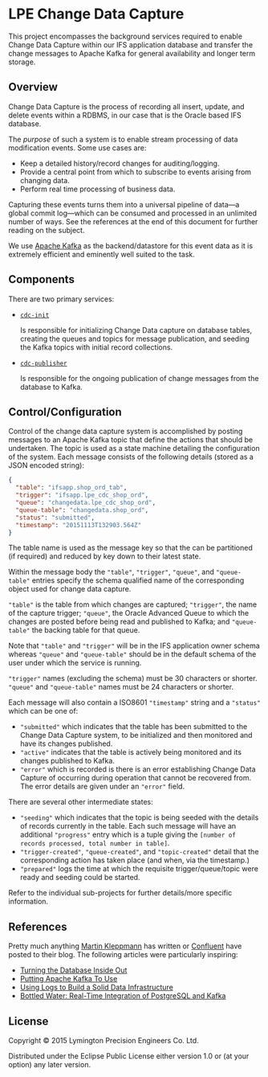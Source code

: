 # LPE Change Data Capture

This project encompasses the background services required to enable
Change Data Capture within our IFS application database and transfer
the change messages to Apache Kafka for general availability and
longer term storage.

## Overview

Change Data Capture is the process of recording all insert, update,
and delete events within a RDBMS, in our case that is the Oracle based
IFS database.

The _purpose_ of such a system is to enable stream processing of data
modification events. Some use cases are:

* Keep a detailed history/record changes for auditing/logging.
* Provide a central point from which to subscribe to events arising
  from changing data.
* Perform real time processing of business data.

Capturing these events turns them into a universal pipeline of data—a
global commit log—which can be consumed and processed in an unlimited
number of ways. See the references at the end of this document for
further reading on the subject.

We use [Apache Kafka][kafka] as the backend/datastore for this event
data as it is extremely efficient and eminently well suited to the
task.

[kafka]: http://kafka.apache.org/

## Components

There are two primary services:

* [`cdc-init`](cdc-init/)

  Is responsible for initializing Change Data capture on database
  tables, creating the queues and topics for message publication, and
  seeding the Kafka topics with initial record collections.
* [`cdc-publisher`](cdc-publisher/)

  Is responsible for the ongoing publication of change messages from
  the database to Kafka.

## Control/Configuration

Control of the change data capture system is accomplished by posting
messages to an Apache Kafka topic that define the actions that should
be undertaken. The topic is used as a state machine detailing the
configuration of the system. Each message consists of the following
details (stored as a JSON encoded string):

```json
{
  "table": "ifsapp.shop_ord_tab",
  "trigger": "ifsapp.lpe_cdc_shop_ord",
  "queue": "changedata.lpe_cdc_shop_ord",
  "queue-table": "changedata.shop_ord",
  "status": "submitted",
  "timestamp": "20151113T132903.564Z"
}
```

The table name is used as the message key so that the can be
partitioned (if required) and reduced by key down to their latest
state.

Within the message body the `"table"`, `"trigger"`, `"queue"`, and
`"queue-table"` entries specify the schema qualified name of the
corresponding object used for change data capture.

`"table"` is the table from which changes are captured; `"trigger"`,
the name of the capture trigger; `"queue"`, the Oracle Advanced Queue
to which the changes are posted before being read and published to
Kafka; and `"queue-table"` the backing table for that queue.

Note that `"table"` and `"trigger"` will be in the IFS application
owner schema whereas `"queue"` and `"queue-table"` should be in the
default schema of the user under which the service is running.

`"trigger"` names (excluding the schema) must be 30 characters or
shorter. `"queue"` and `"queue-table"` names must be 24 characters or
shorter.

Each message will also contain a ISO8601 `"timestamp"` string and a
`"status"` which can be one of:

* `"submitted"` which indicates that the table has been submitted to
  the Change Data Capture system, to be initialized and then monitored
  and have its changes published.
* `"active"` indicates that the table is actively being monitored and
  its changes published to Kafka.
* `"error"` which is recorded is there is an error establishing Change
  Data Capture of occurring during operation that cannot be recovered
  from. The error details are given under an `"error"` field.

There are several other intermediate states:

* `"seeding"` which indicates that the topic is being seeded with the
  details of records currently in the table. Each such message will
  have an additional `"progress"` entry which is a tuple giving the
  `[number of records processed, total number in table]`.
* `"trigger-created"`, `"queue-created"`, and `"topic-created"` detail
  that the corresponding action has taken place (and when, via the
  timestamp.)
* `"prepared"` logs the time at which the requisite
  trigger/queue/topic were ready and seeding could be started.

Refer to the individual sub-projects for further details/more specific
information.

## References

Pretty much anything [Martin Kleppmann][mkleppmann] has written or
[Confluent] have posted to their blog. The following articles were
particularly inspiring:

* [Turning the Database Inside Out](http://www.confluent.io/blog/turning-the-database-inside-out-with-apache-samza/)
* [Putting Apache Kafka To Use](http://www.confluent.io/blog/stream-data-platform-1/)
* [Using Logs to Build a Solid Data Infrastructure](http://www.confluent.io/blog/using-logs-to-build-a-solid-data-infrastructure-or-why-dual-writes-are-a-bad-idea/)
* [Bottled Water: Real-Time Integration of PostgreSQL and Kafka](http://martin.kleppmann.com/2015/04/23/bottled-water-real-time-postgresql-kafka.html)

[mkleppmann]: http://martin.kleppmann.com/
[Confluent]: http://www.confluent.io/

## License

Copyright © 2015 Lymington Precision Engineers Co. Ltd.

Distributed under the Eclipse Public License either version 1.0 or (at
your option) any later version.
